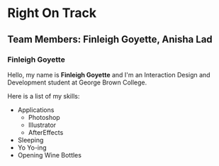 # Right On Track

## Team Members: Finleigh Goyette, Anisha Lad

### Finleigh Goyette

Hello, my name is **Finleigh Goyette** and I'm an Interaction Design and Development student at George Brown College.

Here is a list of my skills:
  * Applications
    * Photoshop
    * Illustrator
    * AfterEffects
  * Sleeping
  * Yo Yo-ing
  * Opening Wine Bottles
